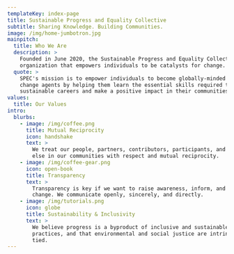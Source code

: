 ```yaml
---
templateKey: index-page
title: Sustainable Progress and Equality Collective
subtitle: Sharing Knowledge. Building Communities.
image: /img/home-jumbotron.jpg
mainpitch:
  title: Who We Are
  description: >
    Founded in June 2020, the Sustainable Progress and Equality Collective (SPEC) is an open-learning
    organization that empowers individuals to be catalysts for change.
  quote: >
    SPEC's mission is to empower individuals to become globally-minded
    change agents by helping them learn the essential skills required to build
    sustainable careers and make a positive impact in their communities.
values:
  title: Our Values
intro:
  blurbs:
    - image: /img/coffee.png
      title: Mutual Reciprocity
      icon: handshake
      text: >
        We treat our people, partners, contributors, participants, and everyone
        else in our communities with respect and mutual reciprocity.
    - image: /img/coffee-gear.png
      icon: open-book
      title: Transparency
      text: >
        Transparency is key if we want to raise awareness, inform, and advocate
        change. We communicate openly, sincerely, and directly.
    - image: /img/tutorials.png
      icon: globe
      title: Sustainability & Inclusivity
      text: >
        We believe progress is a byproduct of inclusive and sustainable
        practices, and that environmental and social justice are intrinsically
        tied.
---
```

